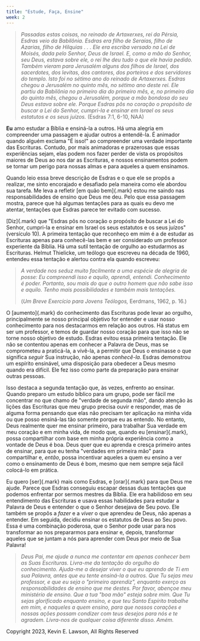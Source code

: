```yaml
---
title: "Estude, Faça, Ensine"
week: 2
---
```


> *Passadas estas coisas, no reinado de Artaxerxes, rei da Pérsia,
> Esdras veio da Babilônia. Esdras era filho de Seraías, filho de
> Azarias, filho de Hilquias . . . Ele era escriba versado na Lei de
> Moisés, dada pelo Senhor, Deus de Israel. E, como a mão do Senhor, seu
> Deus, estava sobre ele, o rei lhe deu tudo o que ele havia pedido.
> Também vieram para Jerusalém alguns dos filhos de Israel, dos
> sacerdotes, dos levitas, dos cantores, dos porteiros e dos servidores
> do templo. Isto foi no sétimo ano do reinado de Artaxerxes. Esdras
> chegou a Jerusalém no quinto mês, no sétimo ano deste rei. Ele partiu
> da Babilônia no primeiro dia do primeiro mês, e, no primeiro dia do
> quinto mês, chegou a Jerusalém, porque a mão bondosa do seu Deus
> estava sobre ele. Porque Esdras pôs no coração o propósito de buscar a
> Lei do Senhor, cumpri-la e ensinar em Israel os seus estatutos e os
> seus juízos.* (Esdras 7:1, 6-10, NAA)

**Eu** amo estudar a Bíblia e ensiná-la a outros. Há uma alegria em
compreender uma passagem e ajudar outros a entendê-la. É animador quando
alguém exclama "É isso!" ao compreender uma verdade importante das
Escrituras. Contudo, por mais animadoras e prazerosas que essas
experiências sejam, elas podem nos fazer perder de vista os propósitos
maiores de Deus ao nos dar as Escrituras, e nossos ensinamentos podem se
tornar um perigo para nossas almas e para aqueles a quem ensinamos.

Quando leio essa breve descrição de Esdras e o que ele se propôs a
realizar, me sinto encorajado e desafiado pela maneira como ele abordou
sua tarefa. Me leva a refletir [em quão bem]{.mark} estou me saindo nas
responsabilidades de ensino que Deus me deu. Pelo que essa passagem
mostra, parece que há algumas tentações para as quais eu devo me
atentar, tentações que Esdras parece ter evitado com sucesso.

[Diz]{.mark} que "Esdras pôs no coração o propósito de buscar a Lei do
Senhor, cumpri-la e ensinar em Israel os seus estatutos e os seus
juízos" (versículo 10). A primeira tentação que reconheço em mim é a de
estudar as Escrituras apenas para conhecê-las bem e ser considerado um
professor experiente da Bíblia. Há uma sutil tentação de orgulho ao
estudarmos as Escrituras. Helmut Thielicke, um teólogo que escreveu na
década de 1960, entendeu essa tentação e alertou contra ela quando
escreveu:

> *A verdade nos seduz muito facilmente a uma espécie de alegria de
> posse: Eu compreendi isso e aquilo, aprendi, entendi. Conhecimento é
> poder. Portanto, sou mais do que o outro homem que não sabe isso e
> aquilo. Tenho mais possibilidades e também mais tentações.*
>
> (*Um Breve Exercício para Jovens Teólogos,* Eerdmans, 1962, p. 16.)

O [aumento]{.mark} do conhecimento das Escrituras pode levar ao orgulho,
principalmente se nosso principal objetivo for entender e usar nosso
conhecimento para nos destacarmos em relação aos outros. Há status em
ser um professor, e temos de guardar nosso coração para que isso não se
torne nosso objetivo de estudo. Esdras evitou essa primeira tentação.
Ele não se contentou apenas em conhecer a Palavra de Deus, mas se
comprometeu a praticá-la, a vivê-la, a permitir que Deus o ensinasse o
que significa *seguir* Sua instrução, não apenas *conhecê-la*. Esdras
demonstrou um espírito ensinável, uma disposição para obedecer a Deus
mesmo quando era difícil. Ele fez isso como parte da preparação para
ensinar outras pessoas.

Isso destaca a segunda tentação que, às vezes, enfrento ao ensinar.
Quando preparo um estudo bíblico para um grupo, pode ser fácil me
concentrar no que chamo de "verdade de segunda mão", dando atenção às
lições das Escrituras que meu grupo precisa ouvir e responder, mas de
alguma forma pensando que elas não precisam ter aplicação na minha vida
ou que posso ensiná-las tão somente porque eu as entendo. No entanto,
Deus realmente quer me ensinar primeiro, para trabalhar Sua verdade em
meu coração e em minha vida, de modo que, quando eu [ensinar]{.mark},
possa compartilhar com base em minha própria experiência como a vontade
de Deus é boa. Deus quer que eu aprenda e cresça primeiro antes de
ensinar, para que eu tenha "verdades em primeira mão" para compartilhar
e, *então*, possa incentivar aqueles a quem eu ensino a ver como o
ensinamento de Deus é bom, mesmo que nem sempre seja fácil colocá-lo em
prática.

Eu quero [ser]{.mark} mais como Esdras, e [orar]{.mark} para que Deus me
ajude. Parece que Esdras conseguiu escapar dessas duas tentações que
podemos enfrentar por sermos mestres da Bíblia. Ele era habilidoso em
seu entendimento das Escrituras e usava essas habilidades para estudar a
Palavra de Deus e entender o que o Senhor desejava de Seu povo. Ele
também se propôs a *fazer* e a *viver* o que aprendeu de Deus, não
apenas a entender. Em seguida, decidiu ensinar os estatutos de Deus ao
Seu povo. Essa é uma combinação poderosa, que o Senhor pode usar para
nos transformar ao nos prepararmos para ensinar e, depois, transformar
aqueles que se juntam a nós para aprender com Deus por meio de Sua
Palavra!

> *Deus Pai, me ajude a nunca me contentar em apenas conhecer bem as
> Suas Escrituras. Livra-me da tentação do orgulho do conhecimento.
> Ajuda-me a desejar viver o que eu aprendo de Ti em sua Palavra, antes
> que eu tente ensiná-la a outros. Que Tu sejas meu professor, e que eu
> seja o "primeiro aprendiz", enquanto exerço as responsabilidades de
> ensino que me destes. Por favor, abençoe meu ministério de ensino. Que
> a tua "boa mão" esteja sobre mim. Que Tu sejas glorificado enquanto
> ensino, e que teu Santo Espírito trabalhe em mim, e naqueles a quem
> ensino, para que nossos corações e nossas ações possam condizer com
> teus desejos para nós e te agradem. Livra-nos de qualquer coisa
> diferente disso. Amém.*

Copyright 2023, Kevin E. Lawson, All Rights Reserved
